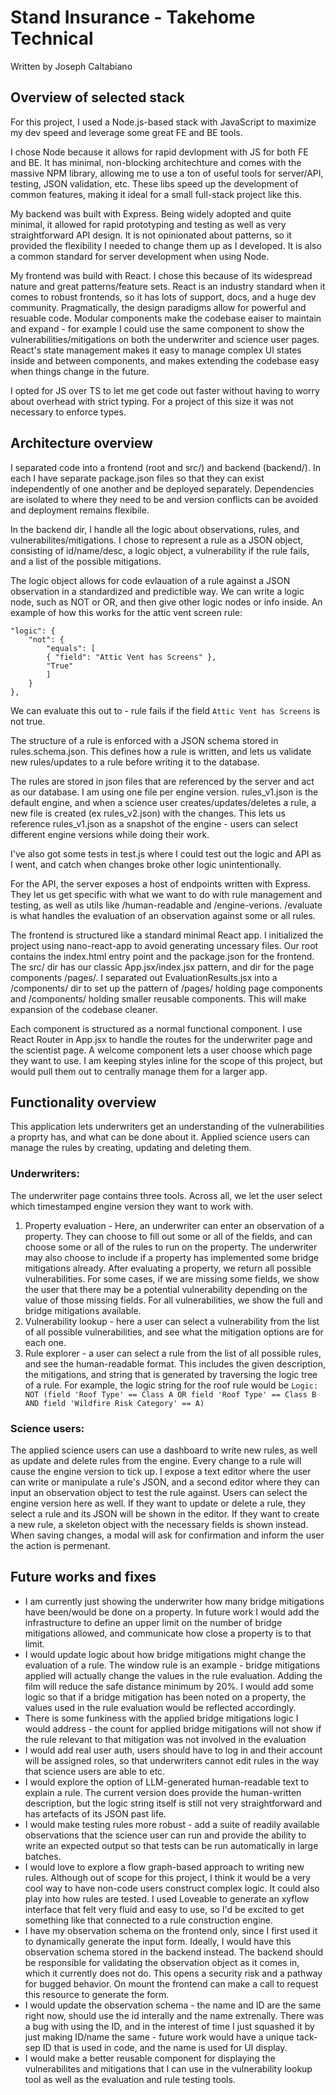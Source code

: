# Stand Insurance - Takehome Technical
Written by Joseph Caltabiano


## Overview of selected stack

For this project, I used a Node.js-based stack with JavaScript to maximize my dev speed and leverage some great FE and BE tools.

I chose Node because it allows for rapid devlopment with JS for both FE and BE. It has minimal, non-blocking architechture and comes with the massive NPM library, allowing me to use a ton of useful tools for server/API, testing, JSON validation, etc. These libs speed up the development of common features, making it ideal for a small full-stack project like this. 

My backend was built with Express. Being widely adopted and quite minimal, it allowed for rapid prototyping and testing as well as very straightforward API design. It is not opinionated about patterns, so it provided the flexibility I needed to change them up as I developed. It is also a common standard for server development when using Node.

My frontend was build with React. I chose this because of its widespread nature and great patterns/feature sets. React is an industry standard when it comes to robust frontends, so it has lots of support, docs, and a huge dev community. Pragmatically, the design paradigms allow for powerful and resuable code. Modular components make the codebase eaiser to maintain and expand - for example I could use the same component to show the vulnerabilities/mitigations on both the underwriter and science user pages. React's state management makes it easy to manage complex UI states inside and between components, and makes extending the codebase easy when things change in the future. 

I opted for JS over TS to let me get code out faster without having to worry about overhead with strict typing. For a project of this size it was not necessary to enforce types.


## Architecture overview

I separated code into a frontend (root and src/) and backend (backend/). In each I have separate package.json files so that they can exist independently of one another and be deployed separately. Dependencies are isolated to where they need to be and version conflicts can be avoided and deployment remains flexibile.

In the backend dir, I handle all the logic about observations, rules, and vulnerabilites/mitigations. I chose to represent a rule as a JSON object, consisting of id/name/desc, a logic object, a vulnerability if the rule fails, and a list of the possible mitigations. 

The logic object allows for code evlauation of a rule against a JSON observation in a standardized and predictible way. We can write a logic node, such as NOT or OR, and then give other logic nodes or info inside. An example of how this works for the attic vent screen rule:

```
"logic": {
    "not": {
        "equals": [
        { "field": "Attic Vent has Screens" },
        "True"
        ]
    }
},
```
We can evaluate this out to - rule fails if the field `Attic Vent has Screens` is not true.

The structure of a rule is enforced with a JSON schema stored in rules.schema.json. This defines how a rule is written, and lets us validate new rules/updates to a rule before writing it to the database. 

The rules are stored in json files that are referenced by the server and act as our database. I am using one file per engine version. rules_v1.json is the default engine, and when a science user creates/updates/deletes a rule, a new file is created (ex rules_v2.json) with the changes. This lets us reference rules_v1.json as a snapshot of the engine - users can select different engine versions while doing their work.

I've also got some tests in test.js where I could test out the logic and API as I went, and catch when changes broke other logic unintentionally. 

For the API, the server exposes a host of endpoints written with Express. They let us get specific with what we want to do with rule management and testing, as well as utils like /human-readable and /engine-verions. /evaluate is what handles the evaluation of an observation against some or all rules.

The frontend is structured like a standard minimal React app. I initialized the project using nano-react-app to avoid generating uncessary files. Our root contains the index.html entry point and the package.json for the frontend. The src/ dir has our classic App.jsx/index.jsx pattern, and dir for the page components /pages/. I separated out EvaluationResults.jsx into a /components/ dir to set up the pattern of /pages/ holding page components and /components/ holding smaller reusable components. This will make expansion of the codebase cleaner. 

Each component is structured as a normal functional component. I use React Router in App.jsx to handle the routes for the underwriter page and the scientist page. A welcome component lets a user choose which page they want to use. I am keeping styles inline for the scope of this project, but would pull them out to centrally manage them for a larger app. 


## Functionality overview

This application lets underwriters get an understanding of the vulnerabilities a proprty has, and what can be done about it. Applied science users can manage the rules by creating, updating and deleting them.

### Underwriters:
The underwriter page contains three tools. Across all, we let the user select which timestamped engine version they want to work with.
1) Property evaluation - Here, an underwriter can enter an observation of a property. They can choose to fill out some or all of the fields, and can choose some or all of the rules to run on the property. The underwriter may also choose to include if a property has implemented some bridge mitigations already. After evaluating a property, we return all possible vulnerabilities. For some cases, if we are missing some fields, we show the user that there may be a potential vulnerability depending on the value of those missing fields. For all vulnerabilities, we show the full and bridge mitigations available. 
2) Vulnerability lookup - here a user can select a vulnerability from the list of all possible vulnerabilities, and see what the mitigation options are for each one.
3) Rule explorer - a user can select a rule from the list of all possible rules, and see the human-readable format. This includes the given description, the mitigations, and string that is generated by traversing the logic tree of a rule. For example, the logic string for the roof rule would be `Logic: NOT (field 'Roof Type' == Class A OR field 'Roof Type' == Class B AND field 'Wildfire Risk Category' == A)`

### Science users:
The applied science users can use a dashboard to write new rules, as well as update and delete rules from the engine. Every change to a rule will cause the engine version to tick up. I expose a text editor where the user can write or manipulate a rule's JSON, and a second editor where they can input an observation object to test the rule against. Users can select the engine version here as well. If they want to update or delete a rule, they select a rule and its JSON will be shown in the editor. If they want to create a new rule, a skeleton object with the necessary fields is shown instead. When saving changes, a modal will ask for confirmation and inform the user the action is permenant. 


## Future works and fixes

- I am currently just showing the underwriter how many bridge mitigations have been/would be done on a property. In future work I would add the infrastructure to define an upper limit on the number of bridge mitigations allowed, and communicate how close a property is to that limit.
- I would update logic about how bridge mitigations might change the evaluation of a rule. The window rule is an example - bridge mitigations applied will actually change the values in the rule evaluation. Adding the film will reduce the safe distance minimum by 20%. I would add some logic so that if a bridge mitigation has been noted on a property, the values used in the rule evaluation would be reflected accordingly. 
- There is some funkiness with the applied bridge mitigations logic I would address - the count for applied bridge mitigations will not show if the rule relevant to that mitigation was not involved in the evaluation
- I would add real user auth, users should have to log in and their account will be assigned roles, so that underwriters cannot edit rules in the way that science users are able to etc.
- I would explore the option of LLM-generated human-readable text to explain a rule. The current version does provide the human-written description, but the logic string itself is still not very straightforward and has artefacts of its JSON past life.
- I would make testing rules more robust - add a suite of readily available observations that the science user can run and provide the ability to write an expected output so that tests can be run automatically in large batches.
- I would love to explore a flow graph-based approach to writing new rules. Although out of scope for this project, I think it would be a very cool way to have non-code users construct complex logic. It could also play into how rules are tested. I used Loveable to generate an xyflow interface that felt very fluid and easy to use, so I'd be excited to get something like that connected to a rule construction engine. 
- I have my observation schema on the frontend only, since I first used it to dynamically generate the input form. Ideally, I would have this observation schema stored in the backend instead. The backend should be responsible for validating the observation object as it comes in, which it currently does not do. This opens a security risk and a pathway for bugged behavior. On mount the frontend can make a call to request this resource to generate the form.
- I would update the observation schema - the name and ID are the same right now, should use the id interally and the name extrenally. There was a bug with using the ID, and in the interest of time I just squashed it by just making ID/name the same - future work would have a unique tack-sep ID that is used in code, and the name is used for UI display.
- I would make a better reusable component for displaying the vulnerabilites and mitigations that I can use in the vulnerability lookup tool as well as the evaluation and rule testing tools. 

